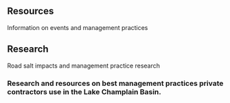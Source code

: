 <div class="card" id="card-resources" style="cursor: pointer;" onClick="window.location='/resources';">
    <div class="card-container">
    <h2>Resources</h2>
    <p>Information on events and management practices</p>
  </div>
</div>

<div class="card" id="card-container" style="cursor: pointer;" onClick=""window.location='/research'>
    <div class="card-research">
    <h2>Research</h2>
    <p>Road salt impacts and management practice research</p>
  </div>
</div>

<h3 class="featured-text">Research and resources on best management practices private contractors use in the Lake Champlain Basin.</h3>